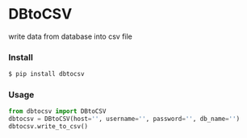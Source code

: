 # DBtoCSV
write data from database into csv file

### Install
```bash
$ pip install dbtocsv
```

### Usage
```python
from dbtocsv import DBtoCSV
dbtocsv = DBtoCSV(host='', username='', password='', db_name='')
dbtocsv.write_to_csv()
```

